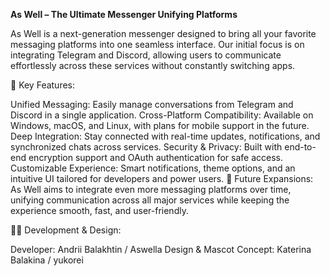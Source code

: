 **As Well – The Ultimate Messenger Unifying Platforms**

As Well is a next-generation messenger designed to bring all your favorite messaging platforms into one seamless interface. Our initial focus is on integrating Telegram and Discord, allowing users to communicate effortlessly across these services without constantly switching apps.

🚀 Key Features:

Unified Messaging: Easily manage conversations from Telegram and Discord in a single application.
Cross-Platform Compatibility: Available on Windows, macOS, and Linux, with plans for mobile support in the future.
Deep Integration: Stay connected with real-time updates, notifications, and synchronized chats across services.
Security & Privacy: Built with end-to-end encryption support and OAuth authentication for safe access.
Customizable Experience: Smart notifications, theme options, and an intuitive UI tailored for developers and power users.
🌟 Future Expansions:
As Well aims to integrate even more messaging platforms over time, unifying communication across all major services while keeping the experience smooth, fast, and user-friendly.

👨‍💻 Development & Design:

Developer: Andrii Balakhtin / Aswella
Design & Mascot Concept: Katerina Balakina / yukorei
